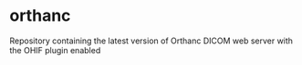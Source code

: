 # orthanc
Repository containing the latest version of Orthanc DICOM web server with the OHIF plugin enabled
